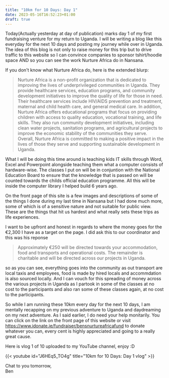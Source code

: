 ```yaml
---
title: "10km for 10 Days: Day 1"
date: 2023-05-16T16:52:23+01:00
draft: true
---
```


Today(Actually yesterday at day of publication) marks day 1 of my first fundraising venture for my return to Uganda.
I will be writing a blog like this everyday for the next 10 days and posting my journey while over in Uganda. The idea of this blog is not only to raise money for this trip but to drive traffic to this website so I can convince companies to sponsor tshirt/hoodie space AND so you can see the work Nurture Africa do in Nansana.  

If you don't know what Nurture Africa do, here is the extended blurp:

>Nurture Africa is a non-profit organization that is dedicated to improving the lives of underprivileged communities in Uganda. They provide healthcare services, education programs, and community development initiatives to improve the quality of life for those in need. Their healthcare services include HIV/AIDS prevention and treatment, maternal and child health care, and general medical care. In addition, Nurture Africa offers educational programs that focus on providing children with access to quality education, vocational training, and life skills. They also run community development initiatives, including clean water projects, sanitation programs, and agricultural projects to improve the economic stability of the communities they serve. Overall, Nurture Africa is committed to making a positive impact in the lives of those they serve and supporting sustainable development in Uganda.

What I will be doing this time around is teaching kids IT skills through Word, Excel and Powerpoint alongside teaching them what a computer consists of hardware-wise. The classes I put on will be in conjuntion with the National Education Board to ensure that the knowledge that is passed on will be counted towards the childs official education programme. All this will be inside the computer library I helped build 6 years ago.  

On the front page of this site is a few images and descriptions of some of the things I done during my last time in Nansana but I had done much more, some of which is of a sensitive nature and not suitable for public view. These are the things that hit us hardest and what really sets these trips as life experiences.  

I want to be upfront and honest in regards to where the money goes for the €2,300 I have as a target on the page. I did ask this to our coordinator and this was his reponse

>Approximately €250 will be directed towards your accommodation, food and transports and operational costs. The remainder is charitable and will be directed across our projects in Uganda.

so as you can see, everything goes into the community as out transport are local taxis and employees, food is made by hired locals and accommdation is also sourced locally. And I can vouch for this spreading of money across the various projects in Uganda as I partook in some of the classes at no cost to the participants and also ran some of these classes again, at no cost to the participants.  

So while I am running these 10km every day for the next 10 days, I am mentally recapping on my previous adventure to Uganda and daydreaming on my next adventure. As I said earlier, I do need your help monitarily. You can click on the link on the front page of this website or visit https://www.idonate.ie/fundraiser/bensnurtureafricafund to donate whatever you can, every cent is highly appreciated and going to a really great cause.  

Here is vlog 1 of 10 uploaded to my YouTube channel, enjoy :D

{{< youtube id="J6HEq5_TO4g" title="10km for 10 Days: Day 1 vlog" >}}   

Chat to you tomorrow,   
Ben